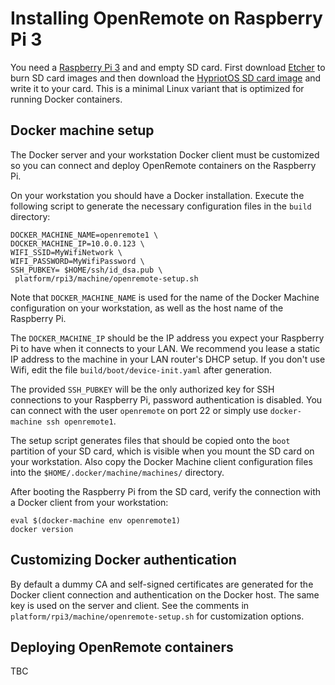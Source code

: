 # Installing OpenRemote on Raspberry Pi 3

You need a [Raspberry Pi 3](https://www.raspberrypi.org/products/raspberry-pi-3-model-b/) and and empty SD card. First download [Etcher](https://etcher.io/) to burn SD card images and then download the [HypriotOS SD card image](https://blog.hypriot.com/downloads/) and write it to your card. This is a minimal Linux variant that is optimized for running Docker containers.

## Docker machine setup

The Docker server and your workstation Docker client must be customized so you can connect and deploy OpenRemote containers on the Raspberry Pi.

On your workstation you should have a Docker installation. Execute the following script to generate the necessary configuration files in the `build` directory:

```
DOCKER_MACHINE_NAME=openremote1 \
DOCKER_MACHINE_IP=10.0.0.123 \
WIFI_SSID=MyWifiNetwork \
WIFI_PASSWORD=MyWifiPassword \
SSH_PUBKEY= $HOME/ssh/id_dsa.pub \
 platform/rpi3/machine/openremote-setup.sh
```

Note that `DOCKER_MACHINE_NAME` is used for the name of the Docker Machine configuration on your workstation, as well as the host name of the Raspberry Pi.

The `DOCKER_MACHINE_IP` should be the IP address you expect your Raspberry Pi to have when it connects to your LAN. We recommend you lease a static IP address to the machine in your LAN router's DHCP setup. If you don't use Wifi, edit the file `build/boot/device-init.yaml` after generation.

The provided `SSH_PUBKEY` will be the only authorized key for SSH connections to your Raspberry Pi, password authentication is disabled. You can connect with the user `openremote` on port 22 or simply use `docker-machine ssh openremote1`.

The setup script generates files that should be copied onto the `boot` partition of your SD card, which is visible when you mount the SD card on your workstation. Also copy the Docker Machine client configuration files into the `$HOME/.docker/machine/machines/` directory.

After booting the Raspberry Pi from the SD card, verify the connection with a Docker client from your workstation:

```
eval $(docker-machine env openremote1)
docker version
```

## Customizing Docker authentication

By default a dummy CA and self-signed certificates are generated for the Docker client connection and authentication on the Docker host. The same key is used on the server and client. See the comments in `platform/rpi3/machine/openremote-setup.sh` for customization options.

## Deploying OpenRemote containers

TBC
